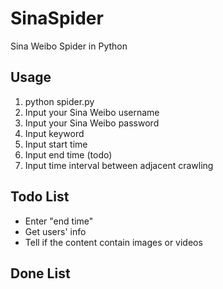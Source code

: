 # SinaSpider
Sina Weibo Spider in Python

## Usage

1. python spider.py
2. Input your Sina Weibo username
3. Input your Sina Weibo password
4. Input keyword
5. Input start time
6. Input end time (todo)
7. Input time interval between adjacent crawling

## Todo List
* Enter "end time"
* Get users' info
* Tell if the content contain images or videos

## Done List

